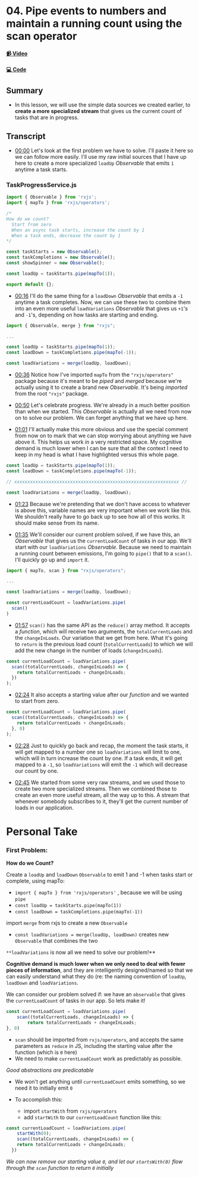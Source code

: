 # 04. Pipe events to numbers and maintain a running count using the scan operator

#### [📹 Video](https://egghead.io/lessons/rxjs-pipe-events-to-numbers-and-maintain-a-running-count-using-the-scan-operator)

#### [💻 Code](https://github.com/rarmatei/egghead-thinking-reactively/blob/lesson-04/src/lesson-code/TaskProgressService.js)

## Summary

- In this lesson, we will use the simple data sources we created earlier, to **create a more specialized stream** that gives us the current count of tasks that are in progress.

## Transcript

- [00:00](https://egghead.io/lessons/rxjs-pipe-events-to-numbers-and-maintain-a-running-count-using-the-scan-operator#t=0) Let's look at the first problem we have to solve. I'll paste it here so we can follow more easily. I'll use my raw initial sources that I have up here to create a more specialized `loadUp` _Observable_ that emits `1` anytime a task starts.

### TaskProgressService.js

```js
import { Observable } from 'rxjs';
import { mapTo } from 'rxjs/operators';

/*
How do we count?
  Start from zero
  When an async task starts, increase the count by 1
  When a task ends, decrease the count by 1
*/

const taskStarts = new Observable();
const taskCompletions = new Observable();
const showSpinner = new Observable();

const loadUp = taskStarts.pipe(mapTo(1));

export default {};
```

- [00:16](https://egghead.io/lessons/rxjs-pipe-events-to-numbers-and-maintain-a-running-count-using-the-scan-operator#t=16) I'll do the same thing for a `loadDown` _Observable_ that emits a `-1` anytime a task completes. Now, we can use these two to combine them into an even more useful `loadVariations` _Observable_ that gives us `+1`'s and `-1`'s, depending on how tasks are starting and ending.

```js
import { Observable, merge } from "rxjs";

...

const loadUp = taskStarts.pipe(mapTo(1));
const loadDown = taskCompletions.pipe(mapTo(-1));

const loadVariations = merge(loadUp, loadDown);
```

- [00:36](https://egghead.io/lessons/rxjs-pipe-events-to-numbers-and-maintain-a-running-count-using-the-scan-operator#t=36) Notice how I've imported `mapTo` from the `"rxjs/operators"` package because it's meant to be _piped_ and _merged_ because we're actually using it to create a brand new _Observable_. It's being _imported_ from the root `"rxjs"` package.

- [00:50](https://egghead.io/lessons/rxjs-pipe-events-to-numbers-and-maintain-a-running-count-using-the-scan-operator#t=50) Let's celebrate progress. We're already in a much better position than when we started. This _Observable_ is actually all we need from now on to solve our problem. We can forget anything that we have up here.

- [01:01](https://egghead.io/lessons/rxjs-pipe-events-to-numbers-and-maintain-a-running-count-using-the-scan-operator#t=61) I'll actually make this more obvious and use the special comment from now on to mark that we can stop worrying about anything we have above it. This helps us work in a very restricted space. My cognitive demand is much lower when I can be sure that all the context I need to keep in my head is what I have highlighted versus this whole page.

```js
const loadUp = taskStarts.pipe(mapTo(1));
const loadDown = taskCompletions.pipe(mapTo(-1));

// xxxxxxxxxxxxxxxxxxxxxxxxxxxxxxxxxxxxxxxxxxxxxxxxxxxxxxxxxxxxxx //

const loadVariations = merge(loadUp, loadDown);
```

- [01:23](https://egghead.io/lessons/rxjs-pipe-events-to-numbers-and-maintain-a-running-count-using-the-scan-operator#t=83) Because we're pretending that we don't have access to whatever is above this, variable names are very important when we work like this. We shouldn't really have to go back up to see how all of this works. It should make sense from its name.

- [01:35](https://egghead.io/lessons/rxjs-pipe-events-to-numbers-and-maintain-a-running-count-using-the-scan-operator#t=95) We'll consider our current problem solved, if we have this, an _Observable_ that gives us the `currentLoadCount` of tasks in our app. We'll start with our `loadVariations` _Observable_. Because we need to maintain a running count between emissions, I'm going to `pipe()` that to a `scan()`. I'll quickly go up and `import` it.

```js
import { mapTo, scan } from "rxjs/operators";

...

const loadVariations = merge(loadUp, loadDown);

const currentLoadCount = loadVariations.pipe(
  scan()
)
```

- [01:57](https://egghead.io/lessons/rxjs-pipe-events-to-numbers-and-maintain-a-running-count-using-the-scan-operator#t=117) `scan()` has the same API as the `reduce()` array method. It accepts a _function_, which will receive two arguments, the `totalCurrentLoads` and the `changeInLoads`. Our variation that we get from here. What it's going to `return` is the previous load count (`totalCurrentLoads`) to which we will add the new change in the number of loads (`changeInLoads`).

```js
const currentLoadCount = loadVariations.pipe(
  scan((totalCurrentLoads, changeInLoads) => {
    return totalCurrentLoads + changeInLoads;
  })
);
```

- [02:24](https://egghead.io/lessons/rxjs-pipe-events-to-numbers-and-maintain-a-running-count-using-the-scan-operator#t=144) It also accepts a starting value after our _function_ and we wanted to start from zero.

```js
const currentLoadCount = loadVariations.pipe(
  scan((totalCurrentLoads, changeInLoads) => {
    return totalCurrentLoads + changeInLoads;
  }, 0)
);
```

- [02:28](https://egghead.io/lessons/rxjs-pipe-events-to-numbers-and-maintain-a-running-count-using-the-scan-operator#t=148) Just to quickly go back and recap, the moment the task starts, it will get mapped to a number one so `loadVariations` will limit to one, which will in turn increase the count by one. If a task ends, it will get mapped to a `-1`, so `loadVariations` will emit the `-1` which will decrease our count by one.

- [02:45](https://egghead.io/lessons/rxjs-pipe-events-to-numbers-and-maintain-a-running-count-using-the-scan-operator#t=165) We started from some very raw streams, and we used those to create two more specialized streams. Then we combined those to create an even more useful stream, all the way up to this. A stream that whenever somebody subscribes to it, they'll get the current number of loads in our application.

# Personal Take

### First Problem:

**How do we Count?**

Create a `loadUp` and `loadDown` `Observable` to emit 1 and -1 when tasks start or complete, using mapTo:

- `import { mapTo } from 'rxjs/operators'` , because we will be using `pipe`
- `const loadUp = taskStarts.pipe(mapTo(1))`
- `const loadDown = taskCompletions.pipe(mapTo(-1))`

import `merge` from rxjs to create a new `Observable`

- `const loadVariations = merge(loadUp, loadDown)` creates new `Observable` that combines the two

`**loadVariations` is now all we need to solve our problem!\*\*

**Cognitive demand is much lower when we only need to deal with fewer pieces of information**, and they are intelligently designed/named so that we can easily understand what they do (re: the naming convention of `loadUp`, `loadDown` and `loadVariations`.

We can consider our problem solved if: we have an `observable` that gives the `currentLoadCount` of tasks in our app. So lets make it!

```js
const currentLoadCount = loadVariations.pipe(
	scan((totalCurrentLoads, changeInLoads) => {
		return totalCurrentLoads + changeInLoads;
}, 0)

```

- `scan` should be imported from `rxjs/operators`, and accepts the same parameters as `reduce` in JS, including the starting value after the function (which is `0` here)
- We need to make `currentLoadCount` work as predictably as possible.

_Good abstractions are predicatable_

- We won't get anything until `currentLoadCount` emits something, so we need it to initially emit `0`

- To accomplish this:
  - import `startWith` from `rxjs/operators`
  - add `startWith` to our `currentLoadCount` function like this:

```js
const currentLoadCount = loadVariations.pipe(
    startWith(0);
    scan((totalCurrentLoads, changeInLoads) => {
    return totalCurrentLoads + changeInLoads;
  })
```

  _We can now remove our starting value `0`, and let our `startsWith(0)` flow through the `scan` function to return `0` initially_
